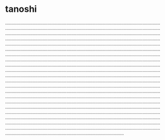 # tanoshi
...........................................................................................................................................................................................................................................................................................................................................................................................................................................................................................................................................................................................................................................................................................................................................................................................................................................................................................................................................................................................................................................................................................................................................................................................................................................................................................................................................................................................................................................................................................................................................................................................................................................................................................................................................................................................................................................................................................................................................................................................................................................................................................................................................................................................................................................................................................................................................................................................................................................................................................................................................................................................................................................................................................................................................................................................................